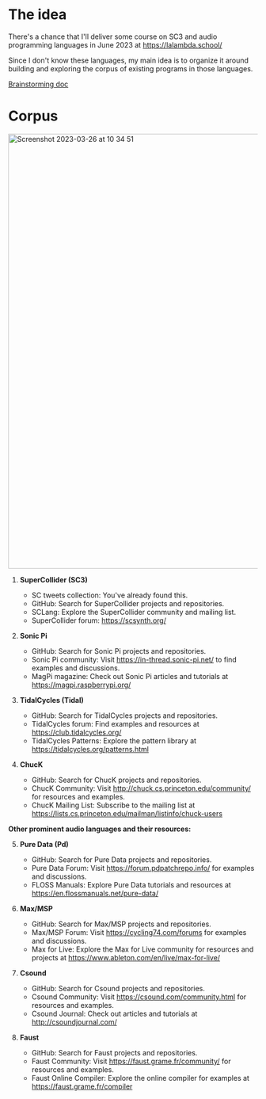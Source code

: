 The idea
===

There's a chance that I'll deliver some course on SC3 and audio programming languages in June 2023 at https://lalambda.school/

Since I don't know these languages, my main idea is to organize it around building and exploring the corpus of existing programs in those languages.

[Brainstorming doc](https://docs.google.com/document/d/1Svtl8A7Jz8ZWjFvlX7m_PrwtAl-5IHHrGGBpsB28ths/edit?usp=sharing)

Corpus
===

<img width="878" alt="Screenshot 2023-03-26 at 10 34 51" src="https://user-images.githubusercontent.com/1491908/227759575-b5737c94-e453-481d-859e-d1818f964179.png">

1. **SuperCollider (SC3)**
   - SC tweets collection: You've already found this.
   - GitHub: Search for SuperCollider projects and repositories.
   - SCLang: Explore the SuperCollider community and mailing list.
   - SuperCollider forum: https://scsynth.org/

2. **Sonic Pi**
   - GitHub: Search for Sonic Pi projects and repositories.
   - Sonic Pi community: Visit https://in-thread.sonic-pi.net/ to find examples and discussions.
   - MagPi magazine: Check out Sonic Pi articles and tutorials at https://magpi.raspberrypi.org/

3. **TidalCycles (Tidal)**
   - GitHub: Search for TidalCycles projects and repositories.
   - TidalCycles forum: Find examples and resources at https://club.tidalcycles.org/
   - TidalCycles Patterns: Explore the pattern library at https://tidalcycles.org/patterns.html

4. **ChucK**
   - GitHub: Search for ChucK projects and repositories.
   - ChucK Community: Visit http://chuck.cs.princeton.edu/community/ for resources and examples.
   - ChucK Mailing List: Subscribe to the mailing list at https://lists.cs.princeton.edu/mailman/listinfo/chuck-users

**Other prominent audio languages and their resources:**

5. **Pure Data (Pd)**
   - GitHub: Search for Pure Data projects and repositories.
   - Pure Data Forum: Visit https://forum.pdpatchrepo.info/ for examples and discussions.
   - FLOSS Manuals: Explore Pure Data tutorials and resources at https://en.flossmanuals.net/pure-data/

6. **Max/MSP**
   - GitHub: Search for Max/MSP projects and repositories.
   - Max/MSP Forum: Visit https://cycling74.com/forums for examples and discussions.
   - Max for Live: Explore the Max for Live community for resources and projects at https://www.ableton.com/en/live/max-for-live/

7. **Csound**
   - GitHub: Search for Csound projects and repositories.
   - Csound Community: Visit https://csound.com/community.html for resources and examples.
   - Csound Journal: Check out articles and tutorials at http://csoundjournal.com/

8. **Faust**
   - GitHub: Search for Faust projects and repositories.
   - Faust Community: Visit https://faust.grame.fr/community/ for resources and examples.
   - Faust Online Compiler: Explore the online compiler for examples at https://faust.grame.fr/compiler


